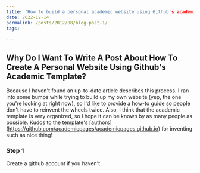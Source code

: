 ```yaml
---
title: 'How to build a personal academic website using Github's academic template'
date: 2022-12-14
permalink: /posts/2012/08/blog-post-1/
tags:

---
```

## Why Do I Want To Write A Post About How To Create A Personal Website Using Github's Academic Template?
Because I haven't found an up-to-date article describes this process. I ran into some bumps while trying to build up my own website (yep, the one you're looking at right now), so I'd like to provide a how-to guide so people don't have to reinvent the wheels twice. Also, I think that the academic template is very organized, so I hope it can be known by as many people as possible. Kudos to the template's [authors] (https://github.com/academicpages/academicpages.github.io) for inventing such as nice thing! 

### Step 1
Create a github account if you haven't.
